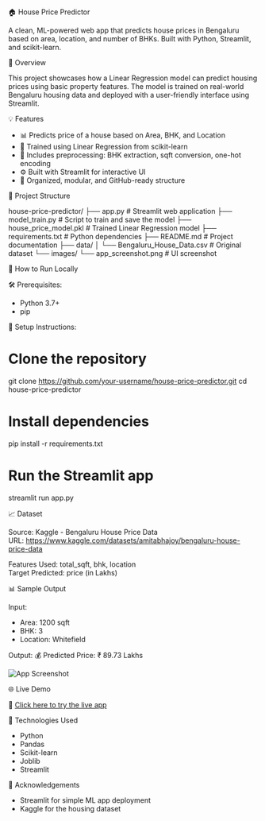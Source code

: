🏠 House Price Predictor

A clean, ML-powered web app that predicts house prices in Bengaluru based on area, location, and number of BHKs. Built with Python, Streamlit, and scikit-learn.



📌 Overview

This project showcases how a Linear Regression model can predict housing prices using basic property features. The model is trained on real-world Bengaluru housing data and deployed with a user-friendly interface using Streamlit.



💡 Features

- 📊 Predicts price of a house based on Area, BHK, and Location
- 🧠 Trained using Linear Regression from scikit-learn
- 🧹 Includes preprocessing: BHK extraction, sqft conversion, one-hot encoding
- ⚙️ Built with Streamlit for interactive UI
- 📁 Organized, modular, and GitHub-ready structure



📁 Project Structure

house-price-predictor/
├── app.py                  # Streamlit web application
├── model_train.py          # Script to train and save the model
├── house_price_model.pkl   # Trained Linear Regression model
├── requirements.txt        # Python dependencies
├── README.md               # Project documentation
├── data/
│   └── Bengaluru_House_Data.csv # Original dataset
└── images/
    └── app_screenshot.png  # UI screenshot



🚀 How to Run Locally

🛠️ Prerequisites:
- Python 3.7+
- pip

🔧 Setup Instructions:

# Clone the repository
git clone https://github.com/your-username/house-price-predictor.git
cd house-price-predictor

# Install dependencies
pip install -r requirements.txt

# Run the Streamlit app
streamlit run app.py

📈 Dataset

Source: Kaggle - Bengaluru House Price Data  
URL: https://www.kaggle.com/datasets/amitabhajoy/bengaluru-house-price-data

Features Used: total_sqft, bhk, location  
Target Predicted: price (in Lakhs)

📊 Sample Output

Input:
- Area: 1200 sqft
- BHK: 3
- Location: Whitefield

Output:
💰 Predicted Price: ₹ 89.73 Lakhs

![App Screenshot](images/app_screenshot.png)

🌐 Live Demo

🔗 [Click here to try the live app](https://vikasni-06-house-price-predictor.streamlit.app)

🧠 Technologies Used

- Python  
- Pandas  
- Scikit-learn  
- Joblib  
- Streamlit  

🙌 Acknowledgements

- Streamlit for simple ML app deployment  
- Kaggle for the housing dataset  
